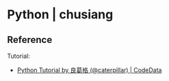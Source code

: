 # Python | chusiang



## Reference

Tutorial:

* [Python Tutorial by 良葛格 (@caterpillar) | CodeData](http://openhome.cc/Gossip/CodeData/PythonTutorial/index.html)
